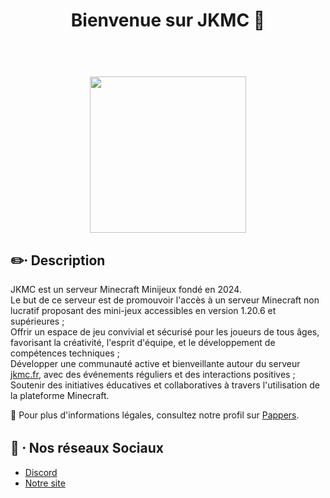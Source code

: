 <h1 align="center">Bienvenue sur JKMC 👋</h1>
<h1 align="center"><br><img src="https://i.ibb.co/nMJJ6hR/82e0dbc4d0edd083d1e7f6b1418dcf81-1.png" width=250></h1>

## ✏️⸱ Description  
JKMC est un serveur Minecraft Minijeux fondé en 2024.  
Le but de ce serveur est de promouvoir l'accès à un serveur Minecraft non lucratif proposant des mini-jeux accessibles en version 1.20.6 et supérieures ;   
Offrir un espace de jeu convivial et sécurisé pour les joueurs de tous âges, favorisant la créativité, l'esprit d'équipe, et le développement de compétences techniques ;   
Développer une communauté active et bienveillante autour du serveur [jkmc.fr](https://jkmc.fr), avec des événements réguliers et des interactions positives ;   
Soutenir des initiatives éducatives et collaboratives à travers l'utilisation de la plateforme Minecraft.

📝 Pour plus d'informations légales, consultez notre profil sur [Pappers](https://www.pappers.fr/entreprise/jkmc-serveur-minecraft-933581266).

## 📸 ⸱ Nos réseaux Sociaux  
- [Discord](https://dsc.gg/jkmc)  
- [Notre site](https://jkmc.fr)
